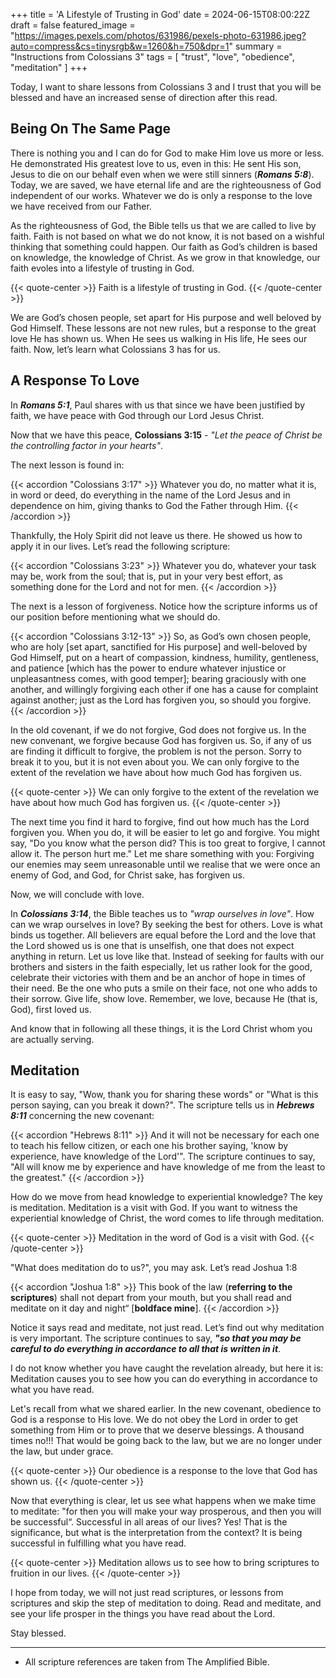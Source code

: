 +++
title = 'A Lifestyle of Trusting in God'
date = 2024-06-15T08:00:22Z
draft = false
featured_image = "https://images.pexels.com/photos/631986/pexels-photo-631986.jpeg?auto=compress&cs=tinysrgb&w=1260&h=750&dpr=1"
summary = "Instructions from Colossians 3"
tags = [ "trust", "love", "obedience", "meditation" ]
+++

Today, I want to share lessons from Colossians 3 and I trust that you will be
blessed and have an increased sense of direction after this read.

## Being On The Same Page

There is nothing you and I can do for God to make Him love us more or less. He
demonstrated His greatest love to us, even in this: He sent His son, Jesus to die
on our behalf even when we were still sinners (**_Romans 5:8_**). Today, we are saved,
we have eternal life and are the righteousness of God independent of our works.
Whatever we do is only a response to the love we have received from our Father.

As the righteousness of God, the Bible tells us that we are called to live by faith.
Faith is not based on what we do not know, it is not based on a wishful thinking
that something could happen. Our faith as God’s children is based on knowledge, the
knowledge of Christ. As we grow in that knowledge, our faith evoles into a lifestyle
of trusting in God.

{{< quote-center >}}
Faith is a lifestyle of trusting in God.
{{< /quote-center >}}

We are God’s chosen people, set apart for His purpose and well beloved by God Himself.
These lessons are not new rules, but a response to the great love He has shown us.
When He sees us walking in His life, He sees our faith. Now, let’s learn what
Colossians 3 has for us.

## A Response To Love

In **_Romans 5:1_**, Paul shares with us that since we have been justified by faith,
we have peace with God through our Lord Jesus Christ.

Now that we have this peace, **Colossians 3:15** - _"Let the peace of Christ be the
controlling factor in your hearts"_.

The next lesson is found in:

{{< accordion "Colossians 3:17" >}}
Whatever you do, no matter what it is, in word or deed, do everything in the
name of the Lord Jesus and in dependence on him, giving thanks to God the Father
through Him.
{{< /accordion >}}

Thankfully, the Holy Spirit did not leave us there. He showed us how to apply it
in our lives. Let’s read the following scripture:

{{< accordion "Colossians 3:23" >}}
Whatever you do, whatever your task may be, work from the soul; that is, put in
your very best effort, as something done for the Lord and not for men.
{{< /accordion >}}

The next is a lesson of forgiveness. Notice how the scripture informs us of our
position before mentioning what we should do.

{{< accordion "Colossians 3:12-13" >}}
So, as God’s own chosen people, who are holy \[set apart, sanctified for His purpose\]
and well-beloved by God Himself, put on a heart of compassion, kindness, humility,
gentleness, and patience \[which has the power to endure whatever injustice or unpleasantness
comes, with good temper\]; bearing graciously with one another, and willingly forgiving
each other if one has a cause for complaint against another; just as the Lord has
forgiven you, so should you forgive.
{{< /accordion >}}

In the old covenant, if we do not forgive, God does not forgive us. In the new convenant,
we forgive because God has forgiven us. So, if any of us are finding it difficult
to forgive, the problem is not the person. Sorry to break it to you, but it is
not even about you. We can only forgive to the extent of the revelation we have about
how much God has forgiven us.

{{< quote-center >}}
We can only forgive to the extent of the revelation we have about how much God has
forgiven us.
{{< /quote-center >}}

The next time you find it hard to forgive, find out how much has the Lord forgiven
you. When you do, it will be easier to let go and forgive. You might say,
"Do you know what the person did? This is too great to forgive, I cannot allow it.
The person hurt me." Let me share something with you: Forgiving our enemies may
seem unreasonable until we realise that we were once an enemy of God, and God, for
Christ sake, has forgiven us.

Now, we will conclude with love.

In **_Colossians 3:14_**, the Bible teaches us to _"wrap ourselves in love"_. How
can we wrap ourselves in love? By seeking the best for others. Love is what binds
us together. All believers are equal before the Lord and the love that the Lord
showed us is one that is unselfish, one that does not expect anything in return.
Let us love like that. Instead of seeking for faults with our brothers and sisters
in the faith especially, let us rather look for the good, celebrate their
victories with them and be an anchor of hope in times of their need. Be the one
who puts a smile on their face, not one who adds to their sorrow. Give life, show
love. Remember, we love, because He (that is, God), first loved us.

And know that in following all these things, it is the Lord Christ whom you are
actually serving.

## Meditation

It is easy to say, "Wow, thank you for sharing these words" or "What is this person
saying, can you break it down?". The scripture tells us in **_Hebrews 8:11_**
concerning the new covenant:

{{< accordion "Hebrews 8:11" >}}
And it will not be necessary for each one to teach his fellow citizen, or each
one his brother saying, 'know by experience, have knowledge of the Lord'".
The scripture continues to say, "All will know me by experience and have
knowledge of me from the least to the greatest."
{{< /accordion >}}

How do we move from head knowledge to experiential knowledge? The key is
meditation. Meditation is a visit with God. If you want to witness the
experiential knowledge of Christ, the word comes to life through meditation.

{{< quote-center >}}
Meditation in the word of God is a visit with God.
{{< /quote-center >}}

"What does meditation do to us?", you may ask. Let’s read Joshua 1:8

{{< accordion "Joshua 1:8" >}}
This book of the law (**referring to the scriptures**) shall not depart from your
mouth, but you shall read and meditate on it day and night“ \[**boldface mine**\].
{{< /accordion >}}

Notice it says read and meditate, not just read. Let’s find out why meditation is
very important. The scripture continues to say, **_"so that you may be careful to
do everything in accordance to all that is written in it_**.

I do not know whether you have caught the revelation already, but here it is:
Meditation causes you to see how you can do everything in accordance to what you
have read.

Let's recall from what we shared earlier. In the new covenant, obedience to God
is a response to His love. We do not obey the Lord in order to get something from
Him or to prove that we deserve blessings. A thousand times no!!! That would be
going back to the law, but we are no longer under the law, but under grace.

{{< quote-center >}}
Our obedience is a response to the love that God has shown us.
{{< /quote-center >}}

Now that everything is clear, let us see what happens when we make time to meditate:
"for then you will make your way prosperous, and then you will be successful“.
Successful in all areas of our lives? Yes! That is the significance, but what is
the interpretation from the context? It is being successful in fulfilling what you
have read.

{{< quote-center >}}
Meditation allows us to see how to bring scriptures to fruition in our lives.
{{< /quote-center >}}

I hope from today, we will not just read scriptures, or lessons from scriptures
and skip the step of meditation to doing. Read and meditate, and see your life
prosper in the things you have read about the Lord.

Stay blessed.

---

- All scripture references are taken from The Amplified Bible.
